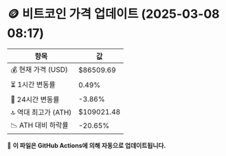 # 🪙 비트코인 가격 업데이트 (2025-03-08 08:17)

| 항목                | 값 |
|--------------------|----------------|
| 💰 현재 가격 (USD) | $86509.69 |
| ⏳ 1시간 변동률    | 0.49% |
| 📆 24시간 변동률   | -3.86% |
| 🔝 역대 최고가 (ATH) | $109021.48 |
| 📉 ATH 대비 하락률 | -20.65% |

🔄 **이 파일은 GitHub Actions에 의해 자동으로 업데이트됩니다.**
